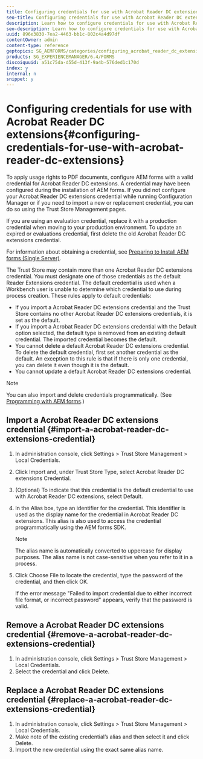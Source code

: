 ```yaml
---
title: Configuring credentials for use with Acrobat Reader DC extensions
seo-title: Configuring credentials for use with Acrobat Reader DC extensions
description: Learn how to configure credentials for use with Acrobat Reader DC extensions.
seo-description: Learn how to configure credentials for use with Acrobat Reader DC extensions.
uuid: 896e3830-7ea2-4463-bb1c-802c4a4d97df
contentOwner: admin
content-type: reference
geptopics: SG_AEMFORMS/categories/configuring_acrobat_reader_dc_extensions
products: SG_EXPERIENCEMANAGER/6.4/FORMS
discoiquuid: a51c75da-d55d-413f-9a4b-576ded1c170d
index: y
internal: n
snippet: y
---
```


# Configuring credentials for use with Acrobat Reader DC extensions{#configuring-credentials-for-use-with-acrobat-reader-dc-extensions}

To apply usage rights to PDF documents, configure AEM forms with a valid credential for Acrobat Reader DC extensions. A credential may have been configured during the installation of AEM forms. If you did not configure your Acrobat Reader DC extensions credential while running Configuration Manager or if you need to import a new or replacement credential, you can do so using the Trust Store Management pages.

If you are using an evaluation credential, replace it with a production credential when moving to your production environment. To update an expired or evaluations credential, first delete the old Acrobat Reader DC extensions credential.

For information about obtaining a credential, see [Preparing to Install AEM forms (Single Server)](http://www.adobe.com/go/learn_aemforms_prepareInstallsingle_63).

The Trust Store may contain more than one Acrobat Reader DC extensions credential. You must designate one of those credentials as the default Reader Extensions credential. The default credential is used when a Workbench user is unable to determine which credential to use during process creation. These rules apply to default credentials:

* If you import a Acrobat Reader DC extensions credential and the Trust Store contains no other Acrobat Reader DC extensions credentials, it is set as the default.
* If you import a Acrobat Reader DC extensions credential with the Default option selected, the default type is removed from an existing default credential. The imported credential becomes the default.
* You cannot delete a default Acrobat Reader DC extensions credential. To delete the default credential, first set another credential as the default. An exception to this rule is that if there is only one credential, you can delete it even though it is the default.
* You cannot update a default Acrobat Reader DC extensions credential.

>[!NOTE]
>
>You can also import and delete credentials programmatically. (See [Programming with AEM forms](http://www.adobe.com/go/learn_aemforms_programming_63).)

## Import a Acrobat Reader DC extensions credential {#import-a-acrobat-reader-dc-extensions-credential}

1. In administration console, click Settings &gt; Trust Store Management &gt; Local Credentials.
1. Click Import and, under Trust Store Type, select Acrobat Reader DC extensions Credential. 
1. (Optional) To indicate that this credential is the default credential to use with Acrobat Reader DC extensions, select Default.
1. In the Alias box, type an identifier for the credential. This identifier is used as the display name for the credential in Acrobat Reader DC extensions. This alias is also used to access the credential programmatically using the AEM forms SDK.

   >[!NOTE]
   >
   >The alias name is automatically converted to uppercase for display purposes. The alias name is not case-sensitive when you refer to it in a process.

1. Click Choose File to locate the credential, type the password of the credential, and then click OK.

   If the error message "Failed to import credential due to either incorrect file format, or incorrect password" appears, verify that the password is valid.

## Remove a Acrobat Reader DC extensions credential {#remove-a-acrobat-reader-dc-extensions-credential}

1. In administration console, click Settings &gt; Trust Store Management &gt; Local Credentials.
1. Select the credential and click Delete.

## Replace a Acrobat Reader DC extensions credential {#replace-a-acrobat-reader-dc-extensions-credential}

1. In administration console, click Settings &gt; Trust Store Management &gt; Local Credentials.
1. Make note of the existing credential’s alias and then select it and click Delete.
1. Import the new credential using the exact same alias name.

